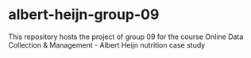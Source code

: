 # albert-heijn-group-09
This repository hosts the project of group 09 for the course Online Data Collection &amp; Management - Albert Heijn nutrition case study
